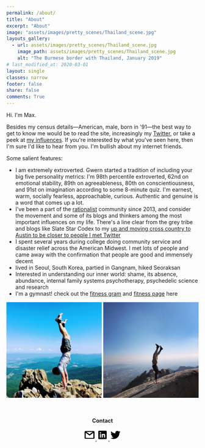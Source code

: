 ```yaml
---
permalink: /about/
title: "About"
excerpt: "About"
image: "assets/images/pretty_scenes/Thailand_scene.jpg"
layouts_gallery:
  - url: assets/images/pretty_scenes/Thailand_scene.jpg
    image_path: assets/images/pretty_scenes/Thailand_scene.jpg
    alt: "The Burmese border with Thailand, January 2019"
# last_modified_at: 2020-03-01
layout: single
classes: narrow
footer: false
share: false
comments: True
---
```


Hi. I'm Max.

Besides my census details—American, male, born in '91—the best way to get to know me would be to read the site, increasingly my [Twitter](https://twitter.com/maxefremov), or take a peek at [my influences](/influences). If you're interested by what you've seen here, then I'm sure I'd like to hear from you. I'm bullish about my internet friends.

Some salient features:

- I am extremely extroverted. Gwern started a tradition of including your big five personality metrics: I'm 98th percentile extroverted, 62nd on emotional stability, 89th on agreeableness, 80th on conscientiousness, and 91st on imagination according to some 8-minute quiz. I'm earnest, warm, socially fearless, approachable, curious. Authentic and genuine is a word that comes up a lot.
- I've been a part of the [rationalist](https://wiki.lesswrong.com/wiki/Rationalist_movement) community since 2013, and consider the movement and some of its blogs and thinkers among the most important influences on my life. There's a line clear from the grey tribe and blogs like Slate Star Codex to my [up and moving cross country to Austin to be closer to people I met Twitter](/now/)
- I spent several years during college doing community service and disaster relief across the American Midwest. I met lots of people and came away with the confirmation that people are good and immensely decent
- lived in Seoul, South Korea, partied in Gangnam, hiked Seoraksan
- Interested in understanding our inner world: shame, its absence, abundance, internal family systems psychotherapy, psychedelic science and research
- I'm a gymnast! check out the [fitness gram](https://www.instagram.com/maximally.me/) and [fitness page](/fitness) here

<center>

<img src="/assets/images/handstands/shenandoah.jpg" alt="Shenendoah, Virgina" width="250"/>

<img src="/assets/images/handstands/bukhansan.jpg" alt="Bukhansan, Seoul, Korea" width="250"/>

<center>

<br>
<br>
<p><b>Contact</b></p>
<a href="mailto:maxim.efremov@gmail.com">
      <img alt="email" src="/assets/images/icons/gmail.png">
      
<a href="https://www.linkedin.com/in/maxim-efremov/">
      <img alt="LinkedIn" src="/assets/images/icons/linkedin.png">

<a href="http://www.twitter.com/maxefremov">
      <img alt="Twitter" src="/assets/images/icons/twitter.png">
<!-- 
<img src="/assets/images/icons/gmail.png">(mailto:maxim.efremov@gmail.com)
<img src="/assets/images/icons/linkedin.png">(https://www.linkedin.com/in/maxim-efremov/)
<img src="/assets/images/icons/twitter.png">(http://www.twitter.com/maxefremov) -->

